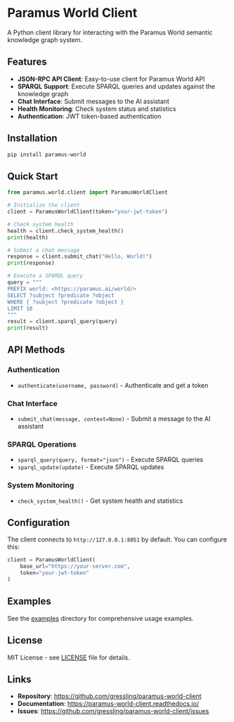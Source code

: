 # Paramus World Client

A Python client library for interacting with the Paramus World semantic knowledge graph system.

## Features

- **JSON-RPC API Client**: Easy-to-use client for Paramus World API
- **SPARQL Support**: Execute SPARQL queries and updates against the knowledge graph
- **Chat Interface**: Submit messages to the AI assistant
- **Health Monitoring**: Check system status and statistics
- **Authentication**: JWT token-based authentication

## Installation

```bash
pip install paramus-world
```

## Quick Start

```python
from paramus.world.client import ParamusWorldClient

# Initialize the client
client = ParamusWorldClient(token="your-jwt-token")

# Check system health
health = client.check_system_health()
print(health)

# Submit a chat message
response = client.submit_chat("Hello, World!")
print(response)

# Execute a SPARQL query
query = """
PREFIX world: <https://paramus.ai/world/>
SELECT ?subject ?predicate ?object
WHERE { ?subject ?predicate ?object }
LIMIT 10
"""
result = client.sparql_query(query)
print(result)
```

## API Methods

### Authentication
- `authenticate(username, password)` - Authenticate and get a token

### Chat Interface  
- `submit_chat(message, context=None)` - Submit a message to the AI assistant

### SPARQL Operations
- `sparql_query(query, format="json")` - Execute SPARQL queries
- `sparql_update(update)` - Execute SPARQL updates

### System Monitoring
- `check_system_health()` - Get system health and statistics

## Configuration

The client connects to `http://127.0.0.1:8051` by default. You can configure this:

```python
client = ParamusWorldClient(
    base_url="https://your-server.com",
    token="your-jwt-token"
)
```

## Examples

See the [examples](https://github.com/gressling/paramus-world-client/tree/main/examples) directory for comprehensive usage examples.

## License

MIT License - see [LICENSE](LICENSE) file for details.

## Links

- **Repository**: https://github.com/gressling/paramus-world-client
- **Documentation**: https://paramus-world-client.readthedocs.io/
- **Issues**: https://github.com/gressling/paramus-world-client/issues
